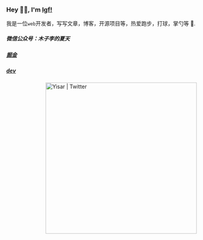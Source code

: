 ### Hey 👋🏽, I'm [lgf!](https://blog.lgf196.top/)


我是一位`web`开发者，写写文章，博客，开源项目等，热爱跑步，打球，掌勺等 🤔.

##### 微信公众号：木子李的夏天

##### [掘金](https://juejin.cn/user/3685218706795783)

##### [dev](https://dev.to/lgf196)

 <img align="right" alt="Yisar | Twitter" width="400px" src="https://media.giphy.com/media/SWoSkN6DxTszqIKEqv/giphy.gif" />
 
 
